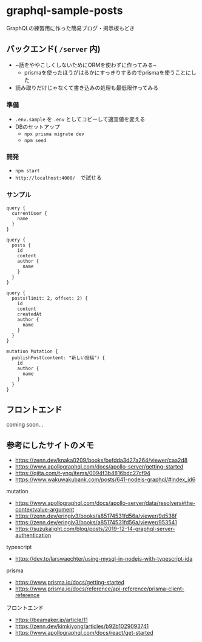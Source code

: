 # graphql-sample-posts

GraphQLの練習用に作った簡易ブログ・掲示板もどき


## バックエンド( `/server` 内)

* ~話をややこしくしないためにORMを使わずに作ってみる~
    * prismaを使ったほうがはるかにすっきりするのでprismaを使うことにした
* 読み取りだけじゃなくて書き込みの処理も最低限作ってみる

### 準備

* `.env.sample` を `.env` としてコピーして適宜値を変える
* DBのセットアップ
    * `npx prisma migrate dev`
    * `npm seed`

### 開発

* `npm start`
* `http://localhost:4000/`　で試せる

### サンプル

```
query {
  currentUser {
    name
  }
}

query {
  posts {
    id
    content
    author {
      name
    }
  }
}

query {
  posts(limit: 2, offset: 2) {
    id
    content
    createdAt
    author {
      name
    }
  }
}

mutation Mutation {
  publishPost(content: "新しい投稿") {
    id
    author {
      name
    }
  }
}
```

## フロントエンド

coming soon...

## 参考にしたサイトのメモ

* https://zenn.dev/knaka0209/books/befdda3d27a264/viewer/caa2d8
* https://www.apollographql.com/docs/apollo-server/getting-started
* https://qiita.com/t-yng/items/0094f3b4816bdc27cf94
* https://www.wakuwakubank.com/posts/641-nodejs-graphql/#index_id6

mutation

* https://www.apollographql.com/docs/apollo-server/data/resolvers#the-contextvalue-argument
* https://zenn.dev/eringiv3/books/a85174531fd56a/viewer/9d538f
* https://zenn.dev/eringiv3/books/a85174531fd56a/viewer/953541
* https://suzukalight.com/blog/posts/2019-12-14-graphql-server-authentication

typescript

* https://dev.to/larswaechter/using-mysql-in-nodejs-with-typescript-ida

prisma

* https://www.prisma.io/docs/getting-started
* https://www.prisma.io/docs/reference/api-reference/prisma-client-reference

フロントエンド

* https://beamaker.jp/article/11
* https://zenn.dev/kimkiyong/articles/b92b1029093741
* https://www.apollographql.com/docs/react/get-started

